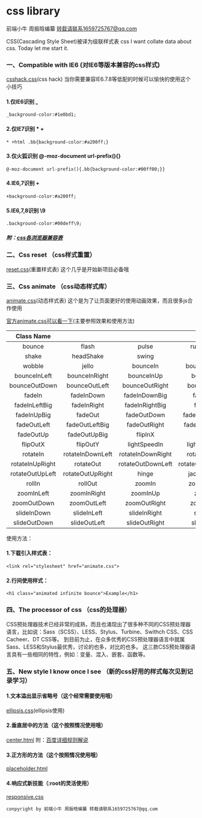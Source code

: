# css library
前端小牛 周振晗编纂 转载请联系1659725767@qq.com

CSS(Cascading Style Sheet)被译为级联样式表
css I want collate data about css.
Today let me start it.
### 一、Compatible with IE6 (对IE6等版本兼容的css样式)
[csshack.css](https://github.com/happyzhanhan/csslibrary/blob/master/Compatible/csshack.css)(css hack)
当你需要兼容IE6.7.8等低配的时候可以愉快的使用这个小技巧

#### 1.仅IE6识别 _
```
_background-color:#1e0bd1;
```
#### 2.仅IE7识别 * +
```
* +html .bb{background-color:#a200ff;}
```
#### 3.仅火狐识别 @-moz-document url-prefix(){}
```
@-moz-document url-prefix(){.bb{background-color:#00ff00;}}
```
#### 4.IE6,7识别 +
```
+background-color:#a200ff;
```
#### 5.IE6,7,8识别 \9
```
.background-color:#00deff\9;
```

##### 附：[css各浏览器兼容表](http://code.ciaoca.com/style/css-cheat-sheet/)


### 二、Css reset （css样式重置）

[reset.css](https://github.com/happyzhanhan/csslibrary/tree/master/resetcss)(重置样式表)
这个几乎是开始新项目必备哦

### 三、Css animate （css动态样式库）
[animate.css](https://github.com/happyzhanhan/csslibrary/tree/master/animatecss)(动态样式表)
这个是为了让页面更好的使用动画效果，而且很多js合作使用

[官方animate.css可以看一下](https://daneden.github.io/animate.css/)(主要参照效果和使用方法)

|Class Name||||	
|:--:|:--:|:--:|:--:|		
|bounce|	flash|	pulse|	rubberBand|
|shake|	headShake|	swing|	tada|
|wobble|	jello|	bounceIn|	bounceInDown|
|bounceInLeft|	bounceInRight|	bounceInUp|	bounceOut|
|bounceOutDown|	bounceOutLeft|	bounceOutRight|	bounceOutUp|
|fadeIn|	fadeInDown|	fadeInDownBig|	fadeInLeft|
|fadeInLeftBig	|fadeInRight|	fadeInRightBig|	fadeInUp|
|fadeInUpBig|	fadeOut	|fadeOutDown	|fadeOutDownBig|
|fadeOutLeft|	fadeOutLeftBig|	fadeOutRight	|fadeOutRightBig|
|fadeOutUp|	fadeOutUpBig	|flipInX	|flipInY|
|flipOutX|	flipOutY	|lightSpeedIn|	lightSpeedOut|
|rotateIn|	rotateInDownLeft|	rotateInDownRight|	rotateInUpLeft|
|rotateInUpRight|	rotateOut|	rotateOutDownLeft|	rotateOutDownRight|
|rotateOutUpLeft|	rotateOutUpRight|	hinge|	jackInTheBox|
|rollIn|	rollOut	|zoomIn|	zoomInDown|
|zoomInLeft|	zoomInRight|	zoomInUp|	zoomOut|
|zoomOutDown|	zoomOutLeft	|zoomOutRight|	zoomOutUp|
|slideInDown|	slideInLeft	|slideInRight	|slideInUp|
|slideOutDown	|slideOutLeft|	slideOutRight|	slideOutUp|



使用方法：
#### 1.下载引入样式表：
```
<link rel="stylesheet" href="animate.css">
```

#### 2.行间使用样式：
```
<h1 class="animated infinite bounce">Example</h1>
```



### 四、The processor of css  （css的处理器）
  CSS预处理器技术已经非常的成熟，而且也涌现出了很多种不同的CSS预处理器语言，比如说：Sass（SCSS）、LESS、Stylus、Turbine、Swithch CSS、CSS Cacheer、DT CSS等。
  到目前为止，在众多优秀的CSS预处理器语言中就属Sass、LESS和Stylus最优秀，讨论的也多，对比的也多。
  这三款CSS预处理器语言具有一些相同的特性，例如：变量、混入、嵌套、函数等。



### 五、New style I know once I see （新的css好用的样式每次见到记录学习）

#### 1.文本溢出显示省略号（这个经常需要使用哦）
[ellipsis.css](https://github.com/happyzhanhan/csslibrary/blob/master/newstyle/ellipsis.css)(ellipsis使用)

#### 2.垂直居中的方法（这个按照情况使用哦）
[center.html](https://github.com/happyzhanhan/csslibrary/blob/master/newstyle/ellipsis.css)
附：[百度详细规则解说](https://jingyan.baidu.com/article/fec7a1e5ddaa051191b4e77b.html)

#### 3.正方形的方法（这个按照情况使用哦）
[placeholder.html](https://github.com/happyzhanhan/csslibrary/blob/master/newstyle/placeholder.html)

#### 4.响应式新技能（:root的灵活使用）
[responsive.css](https://github.com/happyzhanhan/csslibrary/blob/master/newstyle/responsive.css)

```
conpyright by 前端小牛 周振晗编纂 转载请联系1659725767@qq.com
```
